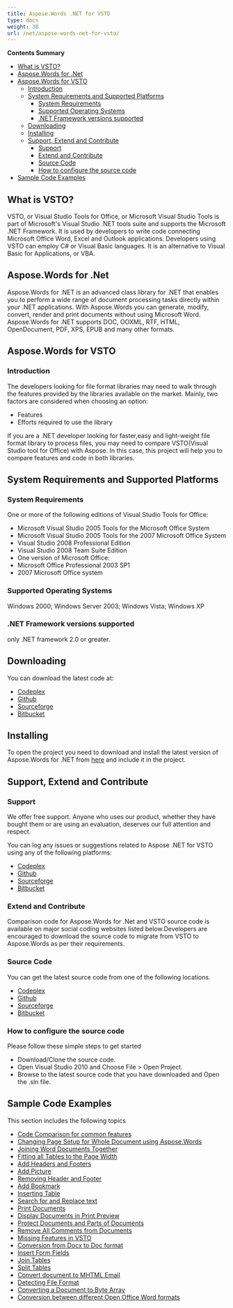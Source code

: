 ```yaml
---
title: Aspose.Words .NET for VSTO
type: docs
weight: 30
url: /net/aspose-words-net-for-vsto/
---
```


**Contents Summary**

- [What is VSTO?](#Aspose.Words.NETforVSTO-WhatisVSTO?)
- [Aspose.Words for .Net](#Aspose.Words.NETforVSTO-Aspose.Wordsfor.Net)
- [Aspose.Words for VSTO](#Aspose.Words.NETforVSTO-Aspose.WordsforVSTO) 
  - [Introduction](#Aspose.Words.NETforVSTO-Introduction)
  - [System Requirements and Supported Platforms](#Aspose.Words.NETforVSTO-SystemRequirementsandSupportedPlatforms) 
    - [System Requirements](#Aspose.Words.NETforVSTO-SystemRequirements)
    - [Supported Operating Systems](#Aspose.Words.NETforVSTO-SupportedOperatingSystems)
    - [.NET Framework versions supported](#Aspose.Words.NETforVSTO-.NETFrameworkversionssupported)
  - [Downloading](#Aspose.Words.NETforVSTO-Downloading)
  - [Installing](#Aspose.Words.NETforVSTO-Installing)
  - [Support, Extend and Contribute](#Aspose.Words.NETforVSTO-Support,ExtendandContribute) 
    - [Support](#Aspose.Words.NETforVSTO-Support)
    - [Extend and Contribute](#Aspose.Words.NETforVSTO-ExtendandContribute)
    - [Source Code](#Aspose.Words.NETforVSTO-SourceCode)
    - [How to configure the source code](#Aspose.Words.NETforVSTO-Howtoconfigurethesourcecode)
- [Sample Code Examples](#Aspose.Words.NETforVSTO-SampleCodeExamples)
## **What is VSTO?**
VSTO, or Visual Studio Tools for Office, or Microsoft Visual Studio Tools is part of Microsoft's Visual Studio .NET tools suite and supports the Microsoft .NET Framework. It is used by developers to write code connecting Microsoft Office Word, Excel and Outlook applications. Developers using VSTO can employ C# or Visual Basic languages. It is an alternative to Visual Basic for Applications, or VBA.
## **Aspose.Words for .Net**
Aspose.Words for .NET is an advanced class library for .NET that enables you to perform a wide range of document processing tasks directly within your .NET applications.
With Aspose.Words you can generate, modify, convert, render and print documents without using Microsoft Word.
Aspose.Words for .NET supports DOC, OOXML, RTF, HTML, OpenDocument, PDF, XPS, EPUB and many other formats.
## **Aspose.Words for VSTO**
### **Introduction**
The developers looking for file format libraries may need to walk through the features provided by the libraries available on the market. Mainly, two factors are considered when choosing an option:

- Features
- Efforts required to use the library

If you are a .NET developer looking for faster,easy and light-weight file format library to process files, you may need to compare VSTO(Visual Studio tool for Office) with Aspose. In this case, this project will help you to compare features and code in both libraries.
## **System Requirements and Supported Platforms**
### **System Requirements**
One or more of the following editions of Visual Studio Tools for Office:

- Microsoft Visual Studio 2005 Tools for the Microsoft Office System
- Microsoft Visual Studio 2005 Tools for the 2007 Microsoft Office System
- Visual Studio 2008 Professional Edition
- Visual Studio 2008 Team Suite Edition
- One version of Microsoft Office:
- Microsoft Office Professional 2003 SP1
- 2007 Microsoft Office system
### **Supported Operating Systems**
Windows 2000; Windows Server 2003; Windows Vista; Windows XP
### **.NET Framework versions supported**
only .NET framework 2.0 or greater.
## **Downloading**
You can download the latest code at:

- [Codeplex](http://goo.gl/spbIUb)
- [Github](http://goo.gl/vaB1lL)
- [Sourceforge](http://goo.gl/F4oLnp)
- [Bitbucket](http://goo.gl/BzCiz1)
## **Installing**
To open the project you need to download and install the latest version of Aspose.Words for .NET from [here](http://www.aspose.com/.net/word-component.aspx) and include it in the project.
## **Support, Extend and Contribute**
### **Support**
We offer free support. Anyone who uses our product, whether they have bought them or are using an evaluation, deserves our full attention and respect.

You can log any issues or suggestions related to Aspose .NET for VSTO using any of the following platforms:

- [Codeplex](http://goo.gl/U54yWo)
- [Github](http://goo.gl/tDjFqA)
- [Sourceforge](http://goo.gl/9CgWQu)
- [Bitbucket](http://goo.gl/q7tEu9)
### **Extend and Contribute**
Comparison code for Aspose.Words for .Net and VSTO source code is available on major social coding websites listed below.Developers are encouraged to download the source code to migrate from VSTO to Aspose.Words as per their requirements.
### **Source Code**
You can get the latest source code from one of the following locations.

- [Codeplex](https://goo.gl/FuhcdD)
- [Github](https://goo.gl/JA8x5M)
- [Sourceforge](https://goo.gl/XbE5rO)
- [Bitbucket](https://goo.gl/XBqAzx)
### **How to configure the source code**
Please follow these simple steps to get started

- Download/Clone the source code.
- Open Visual Studio 2010 and Choose File > Open Project.
- Browse to the latest source code that you have downloaded and Open the .sln file.
## **Sample Code Examples**
This section includes the following topics

  - [Code Comparison for common features](https://docs.aspose.com/words/net/code-comparison-for-common-features/)
  - [Changing Page Setup for Whole Document using Aspose.Words](https://docs.aspose.com/words/net/changing-page-setup-for-whole-document-using-aspose-words/)
  - [Joining Word Documents Together](https://docs.aspose.com/words/net/joining-word-documents-together/)
  - [Fitting all Tables to the Page Width](https://docs.aspose.com/words/net/fitting-all-tables-to-the-page-width/)
  - [Add Headers and Footers](https://docs.aspose.com/words/net/add-headers-and-footers/)
  - [Add Picture](https://docs.aspose.com/words/net/add-picture/)
  - [Removing Header and Footer](https://docs.aspose.com/words/net/removing-header-and-footer/)
  - [Add Bookmark](https://docs.aspose.com/words/net/add-bookmark/)
  - [Inserting Table](https://docs.aspose.com/words/net/inserting-table/)
  - [Search for and Replace text](https://docs.aspose.com/words/net/search-for-and-replace-text/)
  - [Print Documents](https://docs.aspose.com/words/net/print-documents/)
  - [Display Documents in Print Preview](https://docs.aspose.com/words/net/display-documents-in-print-preview/)
  - [Protect Documents and Parts of Documents](https://docs.aspose.com/words/net/protect-documents-and-parts-of-documents/)
  - [Remove All Comments from Documents](https://docs.aspose.com/words/net/remove-all-comments-from-documents/)
  - [Missing Features in VSTO](https://docs.aspose.com/words/net/missing-features-in-vsto/)
  - [Conversion from Docx to Doc format](https://docs.aspose.com/words/net/conversion-from-docx-to-doc-format/)
  - [Insert Form Fields](https://docs.aspose.com/words/net/insert-form-fields/)
  - [Join Tables](https://docs.aspose.com/words/net/join-tables/)
  - [Split Tables](https://docs.aspose.com/words/net/split-tables/)
  - [Convert document to MHTML Email](https://docs.aspose.com/words/net/convert-document-to-mhtml-email/)
  - [Detecting File Format](https://docs.aspose.com/words/net/detecting-file-format/)
  - [Converting a Document to Byte Array](https://docs.aspose.com/words/net/converting-a-document-to-byte-array/)
  - [Conversion between different Open Office Word formats](https://docs.aspose.com/words/net/conversion-between-different-open-office-word-formats/)
